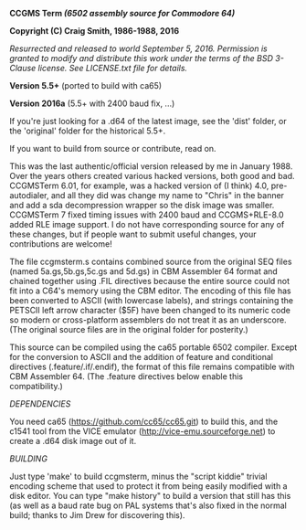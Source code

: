 
**CCGMS Term _(6502 assembly source for Commodore 64)_**

**Copyright (C) Craig Smith, 1986-1988, 2016**

*Resurrected and released to world September 5, 2016.
Permission is granted to modify and distribute this work under
the terms of the BSD 3-Clause license.
See LICENSE.txt file for details.*

**Version 5.5+** (ported to build with ca65)

**Version 2016a** (5.5+ with 2400 baud fix, ...)

If you're just looking for a .d64 of the latest image, see the 'dist' folder,
or the 'original' folder for the historical 5.5+.

If you want to build from source or contribute, read on.

This was the last authentic/official version released by me in January 1988.
Over the years others created various hacked versions, both good and bad.
CCGMSTerm 6.01, for example, was a hacked version of (I think) 4.0, pre-
autodialer, and all they did was change my name to "Chris" in the banner
and add a sda decompression wrapper so the disk image was smaller.
CCGMSTerm 7 fixed timing issues with 2400 baud and CCGMS+RLE-8.0 added RLE 
image support.  I do not have corresponding source for any of these
changes, but if people want to submit useful changes, your contributions
are welcome!

The file ccgmsterm.s contains combined source from the original SEQ files
(named 5a.gs,5b.gs,5c.gs and 5d.gs) in CBM Assembler 64 format and chained
together using .FIL directives because the entire source could not
fit into a C64's memory using the CBM editor.  The encoding of this
file has been converted to ASCII (with lowercase labels), and strings
containing the PETSCII left arrow character ($5F) have been changed
to its numeric code so modern or cross-platform assemblers do not
treat it as an underscore.  (The original source files are in the
original folder for posterity.)

This source can be compiled using the ca65 portable 6502 compiler.
Except for the conversion to ASCII and the addition of feature
and conditional directives (.feature/.if/.endif), the format of
this file remains compatible with CBM Assembler 64.
(The .feature directives below enable this compatibility.)

*DEPENDENCIES*

You need ca65 (https://github.com/cc65/cc65.git) to build this,
and the c1541 tool from the VICE emulator (http://vice-emu.sourceforge.net)
to create a .d64 disk image out of it.

*BUILDING*

Just type 'make' to build ccgmsterm, minus the "script kiddie" trivial
encoding scheme that used to protect it from being easily modified with a disk
editor.  You can type "make history" to build a version that still
has this (as well as a baud rate bug on PAL systems that's also fixed
in the normal build; thanks to Jim Drew for discovering this).



